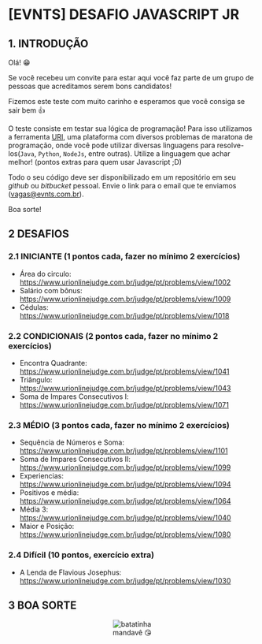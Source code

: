 # [EVNTS] DESAFIO JAVASCRIPT JR

## 1. INTRODUÇÃO

Olá! 😁

Se você recebeu um convite para estar aqui você faz parte de um grupo de pessoas que acreditamos serem bons candidatos!

Fizemos este teste com muito carinho e esperamos que você consiga se sair bem 👍

O teste consiste em testar sua lógica de programação! Para isso utilizamos a ferramenta [URI](https://www.urionlinejudge.com.br), uma plataforma com diversos problemas de maratona de programação, onde você pode utilizar diversas linguagens para resolve-los(```Java```, ```Python```, ```NodeJs```, entre outras). Utilize a linguagem que achar melhor! (pontos extras para quem usar Javascript ;D)


Todo o seu código deve ser disponibilizado em um repositório em seu _github_ ou _bitbucket_ pessoal. Envie o link para o email que te enviamos (vagas@evnts.com.br).

Boa sorte!

## 2 DESAFIOS
### 2.1 INICIANTE (1 pontos cada, fazer no mínimo 2 exercícios)
  - Área do circulo: https://www.urionlinejudge.com.br/judge/pt/problems/view/1002
  - Salário com bônus: https://www.urionlinejudge.com.br/judge/pt/problems/view/1009
  - Cédulas: https://www.urionlinejudge.com.br/judge/pt/problems/view/1018

### 2.2 CONDICIONAIS (2 pontos cada, fazer no mínimo 2 exercícios)
  - Encontra Quadrante: https://www.urionlinejudge.com.br/judge/pt/problems/view/1041
  - Triângulo: https://www.urionlinejudge.com.br/judge/pt/problems/view/1043
  - Soma de Impares Consecutivos I: https://www.urionlinejudge.com.br/judge/pt/problems/view/1071

### 2.3 MÉDIO (3 pontos cada, fazer no mínimo 2 exercícios)
  - Sequência de Números e Soma: https://www.urionlinejudge.com.br/judge/pt/problems/view/1101
  - Soma de Impares Consecutivos II: https://www.urionlinejudge.com.br/judge/pt/problems/view/1099
  - Experiencias: https://www.urionlinejudge.com.br/judge/pt/problems/view/1094
  - Positivos e média: https://www.urionlinejudge.com.br/judge/pt/problems/view/1064
  - Média 3: https://www.urionlinejudge.com.br/judge/pt/problems/view/1040
  - Maior e Posição: https://www.urionlinejudge.com.br/judge/pt/problems/view/1080

### 2.4 Difícil (10 pontos, exercício extra)
  - A Lenda de Flavious Josephus: https://www.urionlinejudge.com.br/judge/pt/problems/view/1030

## 3 BOA SORTE
<p align="center">
  <img align="center" src="https://raw.githubusercontent.com/evnts-dev/teste-front-react/master/imgs/uaifood/potato/potato.jpg" alt="batatinha" />
  <br/>
  mandavê 😘
</p>
